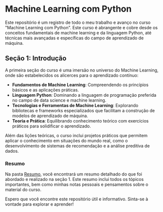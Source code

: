 # Machine Learning com Python

Este repositório é um registro de todo o meu trabalho e avanço no curso "Machine Learning com Python". Este curso é abrangente e cobre desde os conceitos fundamentais de machine learning e da linguagem Python, até técnicas mais avançadas e específicas do campo de aprendizado de máquina.

## Seção 1: Introdução

A primeira seção do curso é uma imersão no universo do Machine Learning, onde são estabelecidos os alicerces para o aprendizado contínuo:

- **Fundamentos de Machine Learning**: Compreendendo os princípios básicos e as aplicações práticas.
- **Linguagem Python**: Dominando a linguagem de programação preferida no campo de data science e machine learning.
- **Tecnologias e Ferramentas de Machine Learning**: Explorando bibliotecas e frameworks especializados que facilitam a construção de modelos de aprendizado de máquina.
- **Teoria e Prática**: Equilibrando conhecimento teórico com exercícios práticos para solidificar o aprendizado.

Além das lições teóricas, o curso inclui projetos práticos que permitem aplicar o conhecimento em situações do mundo real, como o desenvolvimento de sistemas de recomendação e a análise preditiva de dados.

### Resumo

Na pasta [Resumo](./Resumo/), você encontrará um resumo detalhado do que foi abordado e realizado na seção 1. Este resumo inclui todos os tópicos importantes, bem como minhas notas pessoais e pensamentos sobre o material do curso.

Espero que você encontre este repositório útil e informativo. Sinta-se à vontade para explorar e aprender!
